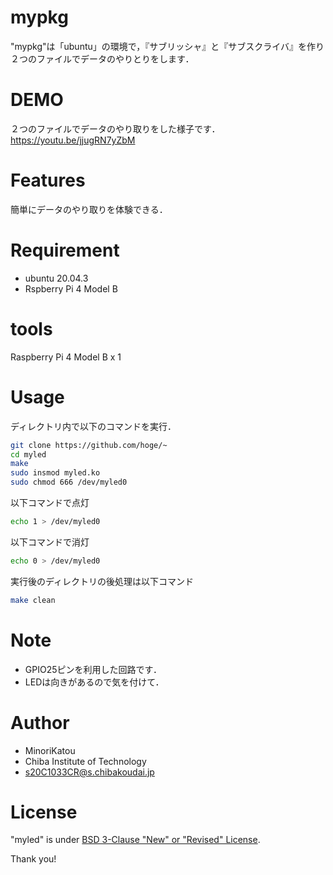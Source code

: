 # mypkg

"mypkg"は「ubuntu」の環境で，『サブリッシャ』と『サブスクライバ』を作り２つのファイルでデータのやりとりをします．

# DEMO

２つのファイルでデータのやり取りをした様子です．<br>
https://youtu.be/jjugRN7yZbM

# Features

簡単にデータのやり取りを体験できる．

# Requirement

* ubuntu 20.04.3
* Rspberry Pi 4 Model B

# tools

Raspberry Pi 4 Model B x 1<br>

# Usage

ディレクトリ内で以下のコマンドを実行．

```bash
git clone https://github.com/hoge/~
cd myled
make
sudo insmod myled.ko
sudo chmod 666 /dev/myled0
```
以下コマンドで点灯

```bash
echo 1 > /dev/myled0
```

以下コマンドで消灯

```bash
echo 0 > /dev/myled0
```

実行後のディレクトリの後処理は以下コマンド

```bash
make clean
```

# Note

* GPIO25ピンを利用した回路です．
* LEDは向きがあるので気を付けて．

# Author

* MinoriKatou
* Chiba Institute of Technology
* s20C1033CR@s.chibakoudai.jp

# License

"myled" is under [BSD 3-Clause "New" or "Revised" License](https://www.gnu.org/licenses/).

Thank you!
